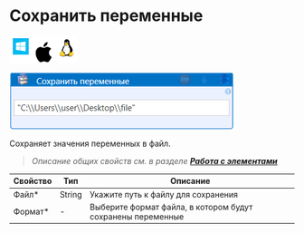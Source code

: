 # Сохранить переменные

![](../../../resources/activities/basic/testing/image-100-1-1-1-1-1-1-1-2-78.png)

![](../../../resources/activities/basic/testing/сохранить-переменные.png)

Сохраняет значения переменных в файл.

> _Описание общих свойств см. в разделе_ [_**Работа с элементами**_](https://docs.primo-rpa.ru/primo-rpa/primo-studio/process/elements)

| Свойство | Тип    | Описание                                                    |
| -------- | ------ | ----------------------------------------------------------- |
| Файл\*   | String | Укажите путь к файлу для сохранения                         |
| Формат\* | -      | Выберите формат файла, в котором будут сохранены переменные |
